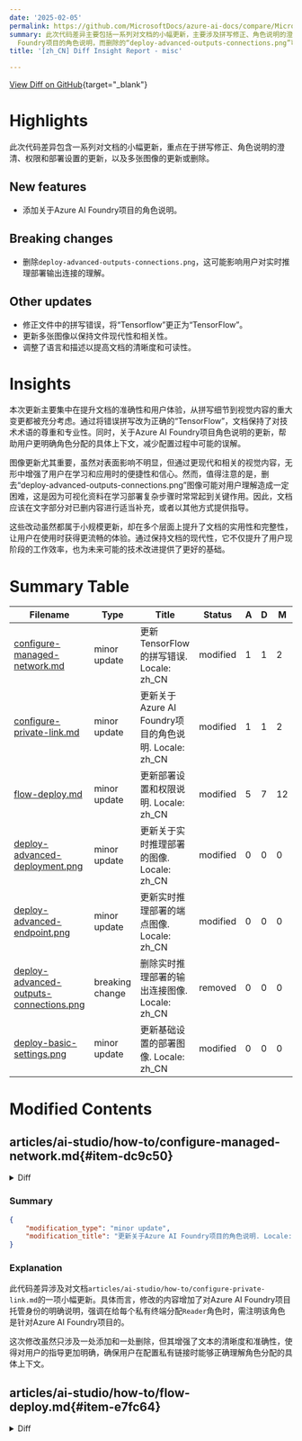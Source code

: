```yaml
---
date: '2025-02-05'
permalink: https://github.com/MicrosoftDocs/azure-ai-docs/compare/MicrosoftDocs:89e0bdf...MicrosoftDocs:d46a0e8
summary: 此次代码差异主要包括一系列对文档的小幅更新，主要涉及拼写修正、角色说明的澄清、权限和部署设置的更新，以及图像的更新或删除。新增了有关Azure AI
  Foundry项目的角色说明，而删除的“deploy-advanced-outputs-connections.png”可能对用户理解实时推理部署输出连接产生影响。此外，文档中还修正了拼写错误，更新了多张图像，并调整了语言和描述，以提高清晰度和可读性。这些更新虽然规模不大，但显著提升了文档的准确性和用户体验。
title: '[zh_CN] Diff Insight Report - misc'

---
```


[View Diff on GitHub](https://github.com/MicrosoftDocs/azure-ai-docs/compare/MicrosoftDocs:89e0bdf...MicrosoftDocs:d46a0e8){target="_blank"}

# Highlights

此次代码差异包含一系列对文档的小幅更新，重点在于拼写修正、角色说明的澄清、权限和部署设置的更新，以及多张图像的更新或删除。

## New features

- 添加关于Azure AI Foundry项目的角色说明。

## Breaking changes

- 删除`deploy-advanced-outputs-connections.png`，这可能影响用户对实时推理部署输出连接的理解。

## Other updates

- 修正文件中的拼写错误，将“Tensorflow”更正为“TensorFlow”。
- 更新多张图像以保持文件现代性和相关性。
- 调整了语言和描述以提高文档的清晰度和可读性。

# Insights

本次更新主要集中在提升文档的准确性和用户体验，从拼写细节到视觉内容的重大变更都被充分考虑。通过将错误拼写改为正确的“TensorFlow”，文档保持了对技术术语的尊重和专业性。同时，关于Azure AI Foundry项目角色说明的更新，帮助用户更明确角色分配的具体上下文，减少配置过程中可能的误解。

图像更新尤其重要，虽然对表面影响不明显，但通过更现代和相关的视觉内容，无形中增强了用户在学习和应用时的便捷性和信心。然而，值得注意的是，删去“deploy-advanced-outputs-connections.png”图像可能对用户理解造成一定困难，这是因为可视化资料在学习部署复杂步骤时常常起到关键作用。因此，文档应该在文字部分对已删内容进行适当补充，或者以其他方式提供指导。

这些改动虽然都属于小规模更新，却在多个层面上提升了文档的实用性和完整性，让用户在使用时获得更流畅的体验。通过保持文档的现代性，它不仅提升了用户现阶段的工作效率，也为未来可能的技术改进提供了更好的基础。

# Summary Table
|  Filename  | Type |    Title    | Status | A  | D  | M  |
|------------|------|-------------|--------|----|----|----|
| [configure-managed-network.md](#item-dc9c50) | minor update | 更新TensorFlow的拼写错误. Locale: zh_CN | modified | 1 | 1 | 2 | 
| [configure-private-link.md](#item-bbf93d) | minor update | 更新关于Azure AI Foundry项目的角色说明. Locale: zh_CN | modified | 1 | 1 | 2 | 
| [flow-deploy.md](#item-e7fc64) | minor update | 更新部署设置和权限说明. Locale: zh_CN | modified | 5 | 7 | 12 | 
| [deploy-advanced-deployment.png](#item-abbf9c) | minor update | 更新关于实时推理部署的图像. Locale: zh_CN | modified | 0 | 0 | 0 | 
| [deploy-advanced-endpoint.png](#item-bb561c) | minor update | 更新实时推理部署的端点图像. Locale: zh_CN | modified | 0 | 0 | 0 | 
| [deploy-advanced-outputs-connections.png](#item-649e16) | breaking change | 删除实时推理部署的输出连接图像. Locale: zh_CN | removed | 0 | 0 | 0 | 
| [deploy-basic-settings.png](#item-e37e4d) | minor update | 更新基础设置的部署图像. Locale: zh_CN | modified | 0 | 0 | 0 | 


# Modified Contents
## articles/ai-studio/how-to/configure-managed-network.md{#item-dc9c50}

<details>
<summary>Diff</summary>
````diff
@@ -768,7 +768,7 @@ To allow installation of __Python packages for training and deployment__, add ou
 | `*.anaconda.org` | Used to get repo data. |
 | `pypi.org` | Used to list dependencies from the default index, if any, and the index isn't overwritten by user settings. If the index is overwritten, you must also allow `*.pythonhosted.org`. |
 | `pytorch.org`<br>`*.pytorch.org` | Used by some examples based on PyTorch. |
-| `*.tensorflow.org` | Used by some examples based on Tensorflow. |
+| `*.tensorflow.org` | Used by some examples based on TensorFlow. |
 
 ### Scenario: Use Visual Studio Code
 Visual Studio Code relies on specific hosts and ports to establish a remote connection.
````
</details>

### Summary

```json
{
    "modification_type": "minor update",
    "modification_title": "更新TensorFlow的拼写错误. Locale: zh_CN"
}
```

### Explanation
此代码差异涉及到对文档的轻微更新，具体是修正了“Tensorflow”的拼写错误为“TensorFlow”，以确保品牌名称的准确性和一致性。该修改在文件`articles/ai-studio/how-to/configure-managed-network.md`中的相关部分进行，显示了在描述一些使用PyTorch和TensorFlow的示例时，应遵循正确的拼写。虽然修改仅涉及一处添加和一处删除，但这种细微的修改有助于提高文档的专业性和可靠性。

## articles/ai-studio/how-to/configure-private-link.md{#item-bbf93d}

<details>
<summary>Diff</summary>
````diff
@@ -272,7 +272,7 @@ If your storage account is private (uses a private endpoint to communicate with
     | `Storage Blob Data Contributor` | Azure AI Search | Storage Account | Read blob and write knowledge store | [Search doc](/azure/search/search-howto-managed-identities-data-sources). |
 
     > [!TIP]
-    > Your storage account may have multiple private endpoints. You need to assign the `Reader` role to each private endpoint.
+    > Your storage account may have multiple private endpoints. You need to assign the `Reader` role to each private endpoint for your Azure AI Foundry project managed identity.
 
 1. Assign the `Storage Blob Data reader` role to your developers. This role allows them to read data from the storage account.
 
````
</details>

### Summary

```json
{
    "modification_type": "minor update",
    "modification_title": "更新关于Azure AI Foundry项目的角色说明. Locale: zh_CN"
}
```

### Explanation
此代码差异涉及对文档`articles/ai-studio/how-to/configure-private-link.md`的一项小幅更新。具体而言，修改的内容增加了对Azure AI Foundry项目托管身份的明确说明，强调在给每个私有终端分配`Reader`角色时，需注明该角色是针对Azure AI Foundry项目的。

这次修改虽然只涉及一处添加和一处删除，但其增强了文本的清晰度和准确性，使得对用户的指导更加明确，确保用户在配置私有链接时能够正确理解角色分配的具体上下文。

## articles/ai-studio/how-to/flow-deploy.md{#item-e7fc64}

<details>
<summary>Diff</summary>
````diff
@@ -158,8 +158,6 @@ You can also specify the connections used by the endpoint when it performs infer
 
 Once you configured and reviewed all the steps above, you can select **Review + Create** to finish the creation.
 
-:::image type="content" source="../media/prompt-flow/how-to-deploy-for-real-time-inference/deploy-advanced-outputs-connections.png" alt-text="Screenshot of the advanced output and connections settings." lightbox = "../media/prompt-flow/how-to-deploy-for-real-time-inference/deploy-advanced-outputs-connections.png":::
-
 > [!NOTE]
 > Expect the endpoint creation to take approximately more than 15 minutes, as it contains several stages including creating endpoint, registering model, creating deployment, etc.
 >
@@ -174,7 +172,7 @@ If you enable this, tracing data and system metrics during inference time (such
 > [!IMPORTANT]
 > Granting permissions (adding role assignment) is only enabled to the **Owner** of the specific Azure resources. You might need to ask your Azure subscription owner (who might be your IT admin) for help.
 >
-> It's recommended to grant roles to the **user-assigned** identity **before the deployment creation**.
+> It's recommended to grant roles to the **user-assigned** identity as soon as the endpoint creation completes.
 > It might take more than 15 minutes for the granted permission to take effect.
 
 You can grant the required permissions in Azure portal UI by following steps.
@@ -200,7 +198,7 @@ You can grant the required permissions in Azure portal UI by following steps.
        
     :::image type="content" source="../media/prompt-flow/how-to-deploy-for-real-time-inference/storage-container-registry.png" alt-text="Screenshot of the overview page with storage and container registry highlighted." lightbox = "../media/prompt-flow/how-to-deploy-for-real-time-inference/storage-container-registry.png":::
 
-    Go to the hub container registry overview page, select **Access control**, and select **Add role assignment**, and assign **ACR pull |Pull container image** to the endpoint identity.
+    Go to the hub container registry overview page, select **Access control**, and select **Add role assignment**, and assign **ACR Pull** to the endpoint identity.
 
     Go to the hub default storage overview page, select **Access control**, and select **Add role assignment**, and assign **Storage Blob Data Reader** to the endpoint identity.
 
@@ -210,7 +208,7 @@ You can grant the required permissions in Azure portal UI by following steps.
 
 There will be notifications after you finish the deploy wizard. After the endpoint and deployment are created successfully, you can select **View details** in the notification to deployment detail page.
 
-You can also directly go to the **Deployments** page from the left navigation, select the deployment, and check the status.
+You can also directly go to the **Model + endpoints** page from the left navigation, select the deployment, and check the status.
 
 ## Test the endpoint
 
@@ -246,8 +244,8 @@ If you aren't going use the endpoint after completing this tutorial, you should
 > [!NOTE]
 > The complete deletion might take approximately 20 minutes.
 
-## Next Steps
+## Next steps
 
 - Learn more about what you can do in [Azure AI Foundry](../what-is-ai-studio.md)
 - Get answers to frequently asked questions in the [Azure AI FAQ article](../faq.yml)
-- [Enable trace and collect feedback for your deployment] (./develop/trace-production-sdk.md)
+- [Enable trace and collect feedback for your deployment](./develop/trace-production-sdk.md)
````
</details>

### Summary

```json
{
    "modification_type": "minor update",
    "modification_title": "更新部署设置和权限说明. Locale: zh_CN"
}
```

### Explanation
该代码差异显示了对文档`articles/ai-studio/how-to/flow-deploy.md`的一次小幅更新。主要进行了以下几项修改：

1. 去掉了有关高级输出和连接设置的图像引用，以简化文本。
2. 更新了关于在创建端点后尽快授予用户分配身份角色的建议，强调在端点创建完成后及时操作。
3. 调整了有关角色分配的描述，将“ACR pull | Pull container image”简化为“ACR Pull”，以提高明确性。
4. 修改了有关查看部署状态的部分，将“Deployments”页面改为“Model + endpoints”页面，以反映更准确的导航路径。
5. 在下一步部分，移除了额外的换行，使得整体文本格式更整洁。

这些修改旨在提高文档的清晰度和可读性，使用户在部署过程中能够更容易理解操作步骤和权限设置。

## articles/ai-studio/media/prompt-flow/how-to-deploy-for-real-time-inference/deploy-advanced-deployment.png{#item-abbf9c}

### Summary

```json
{
    "modification_type": "minor update",
    "modification_title": "更新关于实时推理部署的图像. Locale: zh_CN"
}
```

### Explanation
此次代码差异涉及文档中的图像文件`articles/ai-studio/media/prompt-flow/how-to-deploy-for-real-time-inference/deploy-advanced-deployment.png`，尽管记录中并没有显示出任何具体的添加或删除，但这意味着该图像可能得到了更新或替换。

更新图像通常是为了更好地与当前文档内容相匹配，提供用户更准确的视觉信息。此更改有助于保持文档的现代性和相关性，确保用户在学习如何进行实时推理部署时，能够参考到清晰且符合最新标准的图片资料。

## articles/ai-studio/media/prompt-flow/how-to-deploy-for-real-time-inference/deploy-advanced-endpoint.png{#item-bb561c}

### Summary

```json
{
    "modification_type": "minor update",
    "modification_title": "更新实时推理部署的端点图像. Locale: zh_CN"
}
```

### Explanation
此次代码差异涉及文档中的图像文件`articles/ai-studio/media/prompt-flow/how-to-deploy-for-real-time-inference/deploy-advanced-endpoint.png`，尽管记录未显示任何具体的添加、删除或更改，但这表明该图像可能经过了更新或替换。

更新图像的目的是确保其内容与当前文档保持一致，以及为用户提供最新、最相关的视觉信息。这种修改旨在提升用户体验，使他们在学习如何进行实时推理部署时，能够更清晰地理解要点及相关步骤。

## articles/ai-studio/media/prompt-flow/how-to-deploy-for-real-time-inference/deploy-advanced-outputs-connections.png{#item-649e16}

### Summary

```json
{
    "modification_type": "breaking change",
    "modification_title": "删除实时推理部署的输出连接图像. Locale: zh_CN"
}
```

### Explanation
此次代码差异显示，文件`articles/ai-studio/media/prompt-flow/how-to-deploy-for-real-time-inference/deploy-advanced-outputs-connections.png`已经被删除。这意味着与实时推理部署相关的输出连接图像不再可用。

删除图像可能是因为该图像已过时或与当前文档内容不再相关，此举可能会影响用户的理解。用户在参考相关部分时，将无法查看该图像，可能需要额外的说明或替代信息来填补这一空白。这种变化被视为一个重大变更，特别是在该图像对于理解文档内容至关重要的情况下。

## articles/ai-studio/media/prompt-flow/how-to-deploy-for-real-time-inference/deploy-basic-settings.png{#item-e37e4d}

### Summary

```json
{
    "modification_type": "minor update",
    "modification_title": "更新基础设置的部署图像. Locale: zh_CN"
}
```

### Explanation
此次代码差异涉及文件`articles/ai-studio/media/prompt-flow/how-to-deploy-for-real-time-inference/deploy-basic-settings.png`，该图像已被修改。尽管记录中未显示具体的添加、删除或更改，但这意味着该图像的内容可能进行了更新，以确保其与文档中其他部分保持一致。

更新图像的目的是为了提升用户的理解体验，使读者在学习如何进行实时推理部署时，能够通过最新的图像准确把握基础设置内容。此类小的更新可以有效提高文档的整体质量和准确性，帮助用户更好地执行相关操作。


